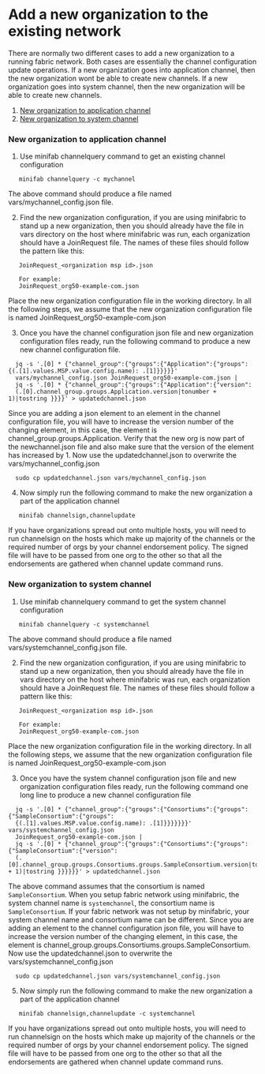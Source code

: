 # Add a new organization to the existing network

There are normally two different cases to add a new organization to a running fabric network.
Both cases are essentially the channel configuration update operations. If a new organization
goes into application channel, then the new organization wont be able to create new channels.
If a new organization goes into system channel, then the new organization will be able to
create new channels.

1. [New organization to application channel](#new-organization-to-application-channel)
2. [New organization to system channel](#new-organization-to-system-channel)

### New organization to application channel

1. Use minifab channelquery command to get an existing channel configuration
```
   minifab channelquery -c mychannel
```
The above command should produce a file named vars/mychannel_config.json file.

2. Find the new organization configuration, if you are using minifabric to stand up a new
organization, then you should already have the file in vars directory on the host where
minifabric was run, each organization should have a JoinRequest file. The names of these
files should follow the pattern like this:

```
   JoinRequest_<organization msp id>.json

   For example:
   JoinRequest_org50-example-com.json
```

Place the new organization configuration file in the working directory. In all the following
steps, we assume that the new organization configuration file is named JoinRequest_org50-example-com.json

3. Once you have the channel configuration json file and new organization configuration
files ready, run the following command to produce a new new channel configuration file.

```
  jq -s '.[0] * {"channel_group":{"groups":{"Application":{"groups": {(.[1].values.MSP.value.config.name): .[1]}}}}}'
  vars/mychannel_config.json JoinRequest_org50-example-com.json |
  jq -s '.[0] * {"channel_group":{"groups":{"Application":{"version":
  (.[0].channel_group.groups.Application.version|tonumber + 1)|tostring }}}}' > updatedchannel.json
```

Since you are adding a json element to an element in the channel configuration file, you will have
to increase the version number of the changing element, in this case, the element is
channel_group.groups.Application. Verify that the new org is now part of the newchannel.json file
and also make sure that the version of the element has increased by 1. Now use the updatedchannel.json
to overwrite the vars/mychannel_config.json

```
  sudo cp updatedchannel.json vars/mychannel_config.json
```

4. Now simply run the following command to make the new organization a part of the application channel

```
   minifab channelsign,channelupdate
```

If you have organizations spread out onto multiple hosts, you will need to run channelsign on the hosts
which make up majority of the channels or the required number of orgs by your channel endorsement policy.
The signed file will have to be passed from one org to the other so that all the endorsements are gathered
when channel update command runs.

### New organization to system channel
1. Use minifab channelquery command to get the system channel configuration
```
   minifab channelquery -c systemchannel
```
The above command should produce a file named vars/systemchannel_config.json file.

2. Find the new organization configuration, if you are using minifabric to stand up a new
organization, then you should already have the file in vars directory on the host where
minifabric was run, each organization should have a JoinRequest file. The names of these
files should follow a pattern like this:

```
   JoinRequest_<organization msp id>.json

   For example:
   JoinRequest_org50-example-com.json
```

Place the new organization configuration file in the working directory. In all the following
steps, we assume that the new organization configuration file is named JoinRequest_org50-example-com.json

3. Once you have the system channel configuration json file and new organization configuration
files ready, run the following command one long line to produce a new channel configuration file

```
  jq -s '.[0] * {"channel_group":{"groups":{"Consortiums":{"groups":{"SampleConsortium":{"groups":
  {(.[1].values.MSP.value.config.name): .[1]}}}}}}}' vars/systemchannel_config.json
  JoinRequest_org50-example-com.json |
  jq -s '.[0] * {"channel_group":{"groups":{"Consortiums":{"groups":{"SampleConsortium":{"version":
  (.[0].channel_group.groups.Consortiums.groups.SampleConsortium.version|tonumber + 1)|tostring }}}}}}' > updatedchannel.json
```

The above command assumes that the consortium is named `SampleConsortium`. When you setup fabric network using
minifabric, the system channel name is `systemchannel`, the consortium name is `SampleConsortium`. If your fabric
network was not setup by minifabric, your system channel name and consortium name can be different.
Since you are adding an element to the channel configuration json file, you will have to increase the version number
of the changing element, in this case, the element is channel_group.groups.Consortiums.groups.SampleConsortium.
Now use the updatedchannel.json to overwrite the vars/systemchannel_config.json

```
  sudo cp updatedchannel.json vars/systemchannel_config.json
```

5. Now simply run the following command to make the new organization a part of the application channel

```
   minifab channelsign,channelupdate -c systemchannel
```

If you have organizations spread out onto multiple hosts, you will need to run channelsign on the hosts
which make up majority of the channels or the required number of orgs by your channel endorsement policy.
The signed file will have to be passed from one org to the other so that all the endorsements are gathered
when channel update command runs.
